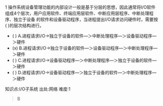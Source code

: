 1
操作系统设备管理功能的内部设计一般是基于分层的思想，因此通常将I/O软件组成4个层次，用户应用软件、终端应用层软件、中断应用层程序、中断处理程序、独立于设备
的软件和设备驱动程序，当进程提出I/O请求访问硬件时，需要按( )的层次结构进行。
- ( ) A.进程请求I/O->独立于设备的软件―＞中断处理程序―＞设备驱动程序―＞硬件
- (x) B.进程请求I/O->独立于设备的软件―＞设备驱动程序―＞中断处理程序―＞硬件
- ( ) C.进程请求I/O->设备驱动程序―＞中断处理程序―＞独立于设备的软件―＞硬件
- ( ) D.进程请求I/O->设备驱动程序―＞独立于设备的软件―＞中断处理程序―＞硬件

知识点:I/O子系统
出处:网络
难度:1
> B
